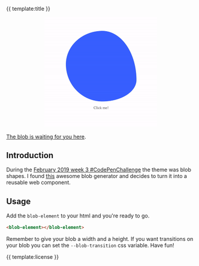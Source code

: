 {{ template:title }}

<p align="center">
  <img src="https://raw.githubusercontent.com/andreasbm/blob/master/assets/demo.gif" alt="Demo" width="300" />
</p>

[The blob is waiting for you here](https://appnest-demo.firebaseapp.com/blob/).

## Introduction

During the [February 2019 week 3 #CodePenChallenge](https://codepen.io/challenges/2019/february/3) the theme was blob shapes. I found [this](https://codepen.io/LekovicMilos/full/omVzYv) awesome blob generator and decides to turn it into a reusable web component.

## Usage

Add the `blob-element` to your html and you're ready to go.

```html
<blob-element></blob-element>
```

Remember to give your blob a width and a height. If you want transitions on your blob you can set the `--blob-transition` css variable. Have fun!

{{ template:license }}